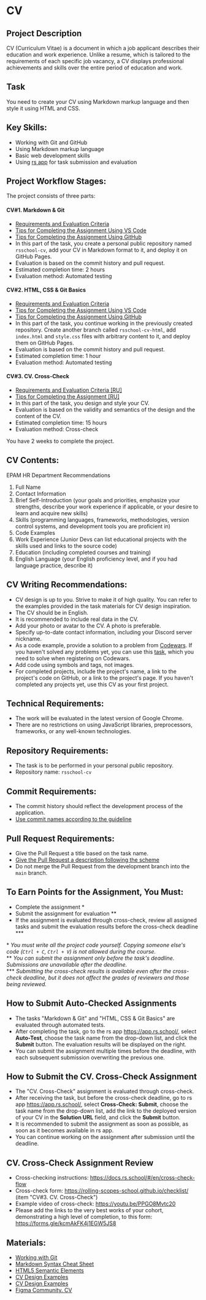 # CV

## Project Description

CV (Curriculum Vitae) is a document in which a job applicant describes their education and work experience. Unlike a resume, which is tailored to the requirements of each specific job vacancy, a CV displays professional achievements and skills over the entire period of education and work.

## Task

You need to create your CV using Markdown markup language and then style it using HTML and CSS.

## Key Skills:

- Working with Git and GitHub
- Using Markdown markup language
- Basic web development skills
- Using [rs app](https://app.rs.school/) for task submission and evaluation

## Project Workflow Stages:

The project consists of three parts:

#### CV#1. Markdown & Git

- [Requirements and Evaluation Criteria](git-markdown.md)
- [Tips for Completing the Assignment Using VS Code](cv-hints.md)
- [Tips for Completing the Assignment Using GitHub](cv-github-hints.md)
- In this part of the task, you create a personal public repository named `rsschool-cv`, add your CV in Markdown format to it, and deploy it on GitHub Pages.
- Evaluation is based on the commit history and pull request.
- Estimated completion time: 2 hours
- Evaluation method: Automated testing

#### CV#2. HTML, CSS & Git Basics

- [Requirements and Evaluation Criteria](html-css-git.md)
- [Tips for Completing the Assignment Using VS Code](cv-hints.md)
- [Tips for Completing the Assignment Using GitHub](cv-github-hints.md)
- In this part of the task, you continue working in the previously created repository. Create another branch called `rsschool-cv-html`, add `index.html` and `style.css` files with arbitrary content to it, and deploy them on GitHub Pages.
- Evaluation is based on the commit history and pull request.
- Estimated completion time: 1 hour
- Evaluation method: Automated testing

#### CV#3. CV. Cross-Check

- [Requirements and Evaluation Criteria [RU]](../cv-stage0.md)
- [Tips for Completing the Assignment [RU]](../cv-stage0-hints.md)
- In this part of the task, you design and style your CV.
- Evaluation is based on the validity and semantics of the design and the content of the CV.
- Estimated completion time: 15 hours
- Evaluation method: Cross-check

You have 2 weeks to complete the project.

## CV Contents:

EPAM HR Department Recommendations

1. Full Name
2. Contact Information
3. Brief Self-Introduction (your goals and priorities, emphasize your strengths, describe your work experience if applicable, or your desire to learn and acquire new skills)
4. Skills (programming languages, frameworks, methodologies, version control systems, and development tools you are proficient in)
5. Code Examples
6. Work Experience (Junior Devs can list educational projects with the skills used and links to the source code)
7. Education (including completed courses and training)
8. English Language (your English proficiency level, and if you had language practice, describe it)

## CV Writing Recommendations:

- CV design is up to you. Strive to make it of high quality. You can refer to the examples provided in the task materials for CV design inspiration.
- The CV should be in English.
- It is recommended to include real data in the CV.
- Add your photo or avatar to the CV. A photo is preferable.
- Specify up-to-date contact information, including your Discord server nickname.
- As a code example, provide a solution to a problem from [Codewars](https://www.codewars.com/). If you haven't solved any problems yet, you can use this [task](https://www.codewars.com/kata/50654ddff44f800200000004/train/javascript), which you need to solve when registering on Codewars.
- Add code using symbols and tags, not images.
- For completed projects, include the project's name, a link to the project's code on GitHub, or a link to the project's page. If you haven't completed any projects yet, use this CV as your first project.

## Technical Requirements:

- The work will be evaluated in the latest version of Google Chrome.
- There are no restrictions on using JavaScript libraries, preprocessors, frameworks, or any well-known technologies.

## Repository Requirements:

- The task is to be performed in your personal public repository.
- Repository name: `rsschool-cv`

## Commit Requirements:

- The commit history should reflect the development process of the application.
- [Use commit names according to the guideline](https://docs.rs.school/#/en/git-convention)

## Pull Request Requirements:

- Give the Pull Request a title based on the task name.
- [Give the Pull Request a description following the scheme](https://docs.rs.school/#/en/pull-request-review-process?id=Requirements-for-pull-request-pr)
- Do not merge the Pull Request from the development branch into the `main` branch.

## To Earn Points for the Assignment, You Must:

- Complete the assignment \*
- Submit the assignment for evaluation \*\*
- If the assignment is evaluated through cross-check, review all assigned tasks and submit the evaluation results before the cross-check deadline \*\*\*

\* _You must write all the project code yourself. Copying someone else's code (`Ctrl + C`, `Ctrl + V`) is not allowed during the course._  
\*\* _You can submit the assignment only before the task's deadline. Submissions are unavailable after the deadline._  
\*\*\* _Submitting the cross-check results is available even after the cross-check deadline, but it does not affect the grades of reviewers and those being reviewed._

## How to Submit Auto-Checked Assignments

- The tasks "Markdown & Git" and "HTML, CSS & Git Basics" are evaluated through automated tests.
- After completing the task, go to the rs app https://app.rs.school/, select **Auto-Test**, choose the task name from the drop-down list, and click the **Submit** button. The evaluation results will be displayed on the right.
- You can submit the assignment multiple times before the deadline, with each subsequent submission overwriting the previous one.

## How to Submit the CV. Cross-Check Assignment

- The "CV. Cross-Check" assignment is evaluated through cross-check.
- After receiving the task, but before the cross-check deadline, go to rs app https://app.rs.school/, select **Cross-Check: Submit**, choose the task name from the drop-down list, add the link to the deployed version of your CV in the **Solution URL** field, and click the **Submit** button.
- It is recommended to submit the assignment as soon as possible, as soon as it becomes available in rs app.
- You can continue working on the assignment after submission until the deadline.

## CV. Cross-Check Assignment Review

- Cross-checking instructions: https://docs.rs.school/#/en/cross-check-flow
- Cross-check form: https://rolling-scopes-school.github.io/checklist/ (item "CV#3. CV. Cross-Check")
- Example video of cross-check: https://youtu.be/PPGO8Mvtc20
- Please add the links to the very best works of your cohort, demonstrating a high level of completion, to this form: https://forms.gle/kcmAkFK4j1EGW5JS8

## Materials:

- [Working with Git](git.md)
- [Markdown Syntax Cheat Sheet](https://ydmitry.ru/blog/rukovodstvo-po-markdown-dlya-uproshcheniya-veb-razrabotki/)
- [HTML5 Semantic Elements](https://html5css.ru/html/html5_semantic_elements.php)
- [CV Design Examples](https://www.freepik.com/free-photos-vectors/cv-template)
- [CV Design Examples](https://www.canva.com/resumes/templates/)
- [Figma Community. CV](https://www.figma.com/community/search?resource_type=mixed&sort_by=relevancy&query=cv&editor_type=all&price=all&creators=all)
